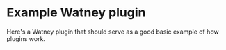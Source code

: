 Example Watney plugin
=====================

Here's a Watney plugin that should serve as a good basic example of how plugins work.
